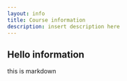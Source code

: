 ```yaml
---
layout: info
title: Course information
description: insert description here
---
```


## Hello information
this is markdown
